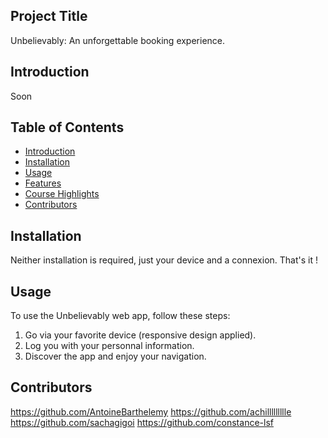 ## Project Title

Unbelievably: An unforgettable booking experience.

## Introduction
Soon

## Table of Contents

- [Introduction](#introduction)
- [Installation](#installation)
- [Usage](#usage)
- [Features](#features)
- [Course Highlights](#course-highlights)
- [Contributors](#contributors)

## Installation
Neither installation is required, just your device and a connexion. That's it !

## Usage
To use the Unbelievably web app, follow these steps:

1. Go via your favorite device (responsive design applied).
2. Log you with your personnal information.
4. Discover the app and enjoy your navigation.
   
## Contributors
https://github.com/AntoineBarthelemy
https://github.com/achillllllllle
https://github.com/sachagigoi
https://github.com/constance-lsf
